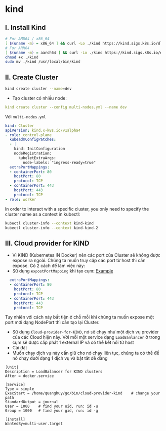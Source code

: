 # kind
## I. Install Kind
```sh
# For AMD64 / x86_64
[ $(uname -m) = x86_64 ] && curl -Lo ./kind https://kind.sigs.k8s.io/dl/v0.23.0/kind-linux-amd64
# For ARM64
[ $(uname -m) = aarch64 ] && curl -Lo ./kind https://kind.sigs.k8s.io/dl/v0.23.0/kind-linux-arm64
chmod +x ./kind
sudo mv ./kind /usr/local/bin/kind
```
## II. Create Cluster
```sh
kind create cluster --name=dev
```
- Tạo cluster có nhiều node:
```yml
kind create cluster --config multi-nodes.yml --name dev
```
Với `multi-nodes.yml`
```yml
kind: Cluster
apiVersion: kind.x-k8s.io/v1alpha4
- role: control-plane
  kubeadmConfigPatches:
  - |
    kind: InitConfiguration
    nodeRegistration:
      kubeletExtraArgs:
        node-labels: "ingress-ready=true"    
  extraPortMappings:
  - containerPort: 80
    hostPort: 80
    protocol: TCP
  - containerPort: 443
    hostPort: 443
    protocol: TCP
- role: worker
```

In order to interact with a specific cluster, you only need to specify the cluster name as a context in kubectl:
```sh
kubectl cluster-info --context kind-kind
kubectl cluster-info --context kind-kind-2
```
## III. Cloud provider for KIND
- Vì KIND (Kubernetes IN Docker) nên các port của Cluster sẽ không được expose ra ngoài. Chúng ta muốn truy cập các port từ host thì cần expose. Có 2 cách để làm việc này:
- Sử dụng `expostPortMapping` khi tạo cụm: [Example](./hpa/init-cluster.yml)
```yml
  extraPortMappings:
  - containerPort: 80
    hostPort: 80
    protocol: TCP
  - containerPort: 443
    hostPort: 443
    protocol: TCP
```
Tuy nhiên với cách này bất tiện ở chỗ mỗi khi chúng ta muốn expose một port mới dạng NodePort thì cần tạo lại Cluster.
- Sử dụng `Cloud-provider-for-KIND`, nó sẽ chạy như một dịch vụ provider của các Cloud hiện này. Với mỗi một service dạng `LoadBanlancer` ở trong cụm sẽ được cấp phát 1 external IP và có thể kết nối từ host
- Cài đặt [](./setup/cloud-provider-KIND.sh)
- Muốn chạy dịch vụ này cần giữ cho nó chạy liên tục, chúng ta có thể để nó chạy dưới dạng 1 dịch vụ và bật tắt dễ dàng
```
[Unit]
Description = LoadBalancer for KIND clusters
After = docker.service

[Service]
Type = simple
ExecStart = /home/quanghuy/go/bin/cloud-provider-kind    # change your path
StandardOutput = journal
User = 1000    # find your uid, run: id -u
Group = 1000   # find your gid, run: id -g 

[Install]
WantedBy=multi-user.target
```